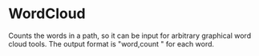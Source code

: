 WordCloud
=========

Counts the words in a path, so it can be input for arbitrary graphical word cloud tools. The output format is "word,count
" for each word.
